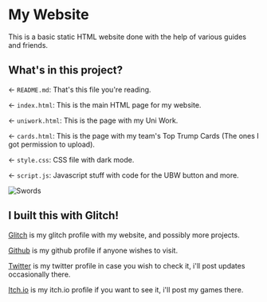# My Website

This is a basic static HTML website done with the help of various guides and friends.

## What's in this project?

← `README.md`: That's this file you're reading.

← `index.html`: This is the main HTML page for my website.

← `uniwork.html`: This is the page with my Uni Work.

← `cards.html`: This is the page with my team's Top Trump Cards (The ones I got permission to upload).

← `style.css`: CSS file with dark mode.

← `script.js`: Javascript stuff with code for the UBW button and more.

![Swords](https://pbs.twimg.com/profile_images/1450597629356912644/4keZoXjM_400x400.jpg)

## I built this with Glitch!

[Glitch](https://glitch.com/@AlexGama11) is my glitch profile with my website, and possibly more projects.

[Github](https://github.com/AlexGama11) is my github profile if anyone wishes to visit.

[Twitter](https://twitter.com/Alex_CorreiaG) is my twitter profile in case you wish to check it, i'll post updates occasionally there.

[Itch.io](https://alexmango.itch.io) is my itch.io profile if you want to see it, i'll post my games there.